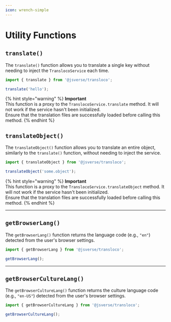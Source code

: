 ```yaml
---
icon: wrench-simple
---
```


# Utility Functions

## **`translate()`**

The `translate()` function allows you to translate a single key without needing to inject the `TranslocoService` each time.

```typescript
import { translate } from '@jsverse/transloco';

translate('hello');
```

{% hint style="warning" %}
**Important**\
This function is a proxy to the `TranslocoService.translate` method. It will not work if the service hasn't been initialized.\
Ensure that the translation files are successfully loaded before calling this method.
{% endhint %}



## **`translateObject()`**

The `translateObject()` function allows you to translate an entire object, similarly to the `translate()` function, without needing to inject the service.

```typescript
import { translateObject } from '@jsverse/transloco';

translateObject('some.object');
```

{% hint style="warning" %}
**Important**\
This function is a proxy to the `TranslocoService.translateObject` method. It will not work if the service hasn't been initialized.\
Ensure that the translation files are successfully loaded before calling this method.
{% endhint %}

***

## **`getBrowserLang()`**

The `getBrowserLang()` function returns the language code (e.g., `"en"`) detected from the user's browser settings.

```typescript
import { getBrowserLang } from '@jsverse/transloco';

getBrowserLang();
```

***

## **`getBrowserCultureLang()`**

The `getBrowserCultureLang()` function returns the culture language code (e.g., `"en-US"`) detected from the user's browser settings.

```typescript
import { getBrowserCultureLang } from '@jsverse/transloco';

getBrowserCultureLang();
```
